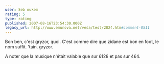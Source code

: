 ```yaml
---
user: Seb nukem
rating: 5
type: rating
published: 2007-08-16T23:54:30.000Z
legacy_url: http://www.emunova.net/veda/test/2024.htm#comment-8511
---
```

Bon ben, c'est gryzor, quoi. C'est comme dire que zidane est bon en foot, le nom suffit. 'tain. gryzor.

A noter que la musique n'était valable que sur 6128 et pas sur 464\.